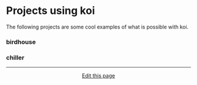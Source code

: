 # Projects using koi
The following projects are some cool examples of what is possible with koi.

### birdhouse

### chiller

<hr>
<div style="text-align:center">
	<a class="edit-link" href="https://github.com/wcarhart/wcarhart.github.io/docs/projects_using_koi.md" target="_blank"><i class="fas fa-edit"></i> Edit this page</a>
</div>
